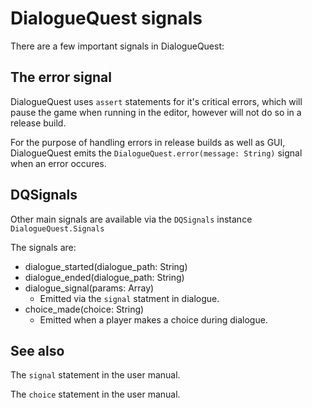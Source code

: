 # DialogueQuest signals


There are a few important signals in DialogueQuest:

## The error signal

DialogueQuest uses `assert` statements for it's critical errors, which will pause the game when running in the editor, however will not do so in a release build.

For the purpose of handling errors in release builds as well as GUI, DialogueQuest emits the `DialogueQuest.error(message: String)` signal when an error occures.

## DQSignals

Other main signals are available via the `DQSignals` instance `DialogueQuest.Signals`

The signals are:

- dialogue_started(dialogue_path: String)
- dialogue_ended(dialogue_path: String)
- dialogue_signal(params: Array)
    - Emitted via the `signal` statment in dialogue.
- choice_made(choice: String)
    - Emitted when a player makes a choice during dialogue.

## See also

The `signal` statement in the user manual.

The `choice` statement in the user manual.

